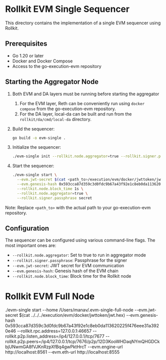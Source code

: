 # Rollkit EVM Single Sequencer

This directory contains the implementation of a single EVM sequencer using Rollkit.

## Prerequisites

- Go 1.20 or later
- Docker and Docker Compose
- Access to the go-execution-evm repository

## Starting the Aggregator Node

1. Both EVM and DA layers must be running before starting the aggregator
   1. For the EVM layer, Reth can be conveniently run using `docker compose` from the go-execution-evm repository.
   2. For the DA layer, local-da can be built and run from the `rollkit/da/cmd/local-da` directory.

2. Build the sequencer:

    ```bash
    go build -o evm-single .
    ```
  
3. Initialize the sequencer:

    ```bash
    ./evm-single init --rollkit.node.aggregator=true --rollkit.signer.passphrase secret
    ```

4. Start the sequencer:

    ```bash
    ./evm-single start \
      --evm.jwt-secret $(cat <path_to>/execution/evm/docker/jwttoken/jwt.hex) \
      --evm.genesis-hash 0x593cca87d359c3d0fdc9b67a43f92e1c8eb0da113620225f476eee31a3920e46 \
      --rollkit.node.block_time 1s \
      --rollkit.node.aggregator=true \
      --rollkit.signer.passphrase secret
    ```

Note: Replace `<path_to>` with the actual path to your go-execution-evm repository.

## Configuration

The sequencer can be configured using various command-line flags. The most important ones are:

- `--rollkit.node.aggregator`: Set to true to run in aggregator mode
- `--rollkit.signer.passphrase`: Passphrase for the signer
- `--evm.jwt-secret`: JWT secret for EVM communication
- `--evm.genesis-hash`: Genesis hash of the EVM chain
- `--rollkit.node.block_time`: Block time for the Rollkit node

# Rollkit EVM Full Node

./evm-single start --home /Users/manav/.evm-single-full-node --evm.jwt-secret $(cat ../../../execution/evm/docker/jwttoken/jwt.hex)       --evm.genesis-hash 0x593cca87d359c3d0fdc9b67a43f92e1c8eb0da113620225f476eee31a3920e46 --rollkit.rpc.address=127.0.0.1:46657 --rollkit.p2p.listen_address=/ip4/127.0.0.1/tcp/7677 --rollkit.p2p.peers=/ip4/127.0.0.1/tcp/7676/p2p/12D3KooWHDaqNYmQHGDCkbjUNwmGA8fVJKnRzpXfBq4gwPktHrcT --evm.engine-url http://localhost:8561 --evm.eth-url http://localhost:8555